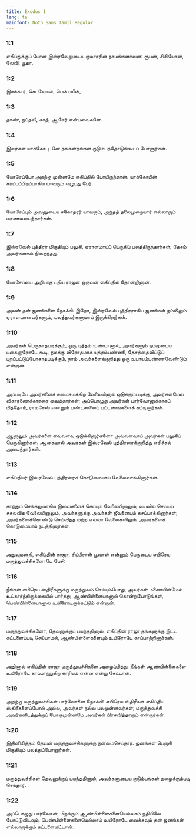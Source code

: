 ```yaml
---
title: Exodus 1
lang: ta
mainfont: Noto Sans Tamil Regular
---
```


###  1:1

எகிப்துக்குப் போன இஸ்ரவேலுடைய குமாரரின் நாமங்களாவன: ரூபன், சிமியோன், லேவி, யூதா,

###  1:2

இசக்கார், செபுலோன், பென்யமீன்,

###  1:3

தாண், நப்தலி, காத், ஆசேர் என்பவைகளே.

###  1:4

இவர்கள் யாக்கோபுடனே தங்கள்தங்கள் குடும்பத்தோடுங்கூடப் போனார்கள்.

###  1:5

யோசேப்போ அதற்கு முன்னமே எகிப்தில் போயிருந்தான். யாக்கோபின் கர்ப்பப்பிறப்பாகிய யாவரும் எழுபது பேர்.

###  1:6

யோசேப்பும் அவனுடைய சகோதரர் யாவரும், அந்தத் தலைமுறையார் எல்லாரும் மரணமடைந்தார்கள்.

###  1:7

இஸ்ரவேல் புத்திரர் மிகுதியும் பலுகி, ஏராளமாய்ப் பெருகிப் பலத்திருந்தார்கள்; தேசம் அவர்களால் நிறைந்தது.

###  1:8

யோசேப்பை அறியாத புதிய ராஜன் ஒருவன் எகிப்தில் தோன்றினான்.

###  1:9

அவன் தன் ஜனங்களை நோக்கி: இதோ, இஸ்ரவேல் புத்திரராகிய ஜனங்கள் நம்மிலும் ஏராளமானவர்களும், பலத்தவர்களுமாய் இருக்கிறார்கள்.

###  1:10

அவர்கள் பெருகாதபடிக்கும், ஒரு யுத்தம் உண்டானால், அவர்களும் நம்முடைய பகைஞரோடே கூடி, நமக்கு விரோதமாக யுத்தம்பண்ணி, தேசத்தைவிட்டுப் புறப்பட்டுப்போகாதபடிக்கும், நாம் அவர்களைக்குறித்து ஒரு உபாயம்பண்ணவேண்டும் என்றான்.

###  1:11

அப்படியே அவர்களைச் சுமைசுமக்கிற வேலையினால் ஒடுக்கும்படிக்கு, அவர்கள்மேல் விசாரணைக்காரரை வைத்தார்கள்; அப்பொழுது அவர்கள் பார்வோனுக்காகப் பித்தோம், ராமசேஸ் என்னும் பண்டசாலைப் பட்டணங்களைக் கட்டினார்கள்.

###  1:12

ஆனாலும் அவர்களை எவ்வளவு ஒடுக்கினார்களோ அவ்வளவாய் அவர்கள் பலுகிப் பெருகினார்கள். ஆகையால் அவர்கள் இஸ்ரவேல் புத்திரரைக்குறித்து எரிச்சல் அடைந்தார்கள்.

###  1:13

எகிப்தியர் இஸ்ரவேல் புத்திரரைக் கொடுமையாய் வேலைவாங்கினார்கள்.

###  1:14

சாந்தும் செங்கலுமாகிய இவைகளைச் செய்யும் வேலையினாலும், வயலில் செய்யும் சகலவித வேலையினாலும், அவர்களுக்கு அவர்கள் ஜீவனையும் கசப்பாக்கினார்கள்; அவர்களைக்கொண்டு செய்வித்த மற்ற எல்லா வேலைகளிலும், அவர்களைக் கொடுமையாய் நடத்தினார்கள்.

###  1:15

அதுவுமன்றி, எகிப்தின் ராஜா, சிப்பிராள் பூவாள் என்னும் பேருடைய எபிரெய மருத்துவச்சிகளோடே பேசி:

###  1:16

நீங்கள் எபிரெய ஸ்திரீகளுக்கு மருத்துவம் செய்யும்போது, அவர்கள் மணையின்மேல் உட்கார்ந்திருக்கையில் பார்த்து, ஆண்பிள்ளையானால் கொன்றுபோடுங்கள், பெண்பிள்ளையானால் உயிரோடிருக்கட்டும் என்றான்.

###  1:17

மருத்துவச்சிகளோ, தேவனுக்குப் பயந்ததினால், எகிப்தின் ராஜா தங்களுக்கு இட்ட கட்டளைப்படி செய்யாமல், ஆண்பிள்ளைகளையும் உயிரோடே காப்பாற்றினார்கள்.

###  1:18

அதினால் எகிப்தின் ராஜா மருத்துவச்சிகளை அழைப்பித்து: நீங்கள் ஆண்பிள்ளைகளை உயிரோடே காப்பாற்றுகிற காரியம் என்ன என்று கேட்டான்.

###  1:19

அதற்கு மருத்துவச்சிகள் பார்வோனை நோக்கி: எபிரெய ஸ்திரீகள் எகிப்திய ஸ்திரீகளைப்போல் அல்ல, அவர்கள் நல்ல பலமுள்ளவர்கள்; மருத்துவச்சி அவர்களிடத்துக்குப் போகுமுன்னமே அவர்கள் பிரசவித்தாகும் என்றார்கள்.

###  1:20

இதினிமித்தம் தேவன் மருத்துவச்சிகளுக்கு நன்மைசெய்தார். ஜனங்கள் பெருகி மிகுதியும் பலத்துப்போனார்கள்.

###  1:21

மருத்துவச்சிகள் தேவனுக்குப் பயந்ததினால், அவர்களுடைய குடும்பங்கள் தழைக்கும்படி செய்தார்.

###  1:22

அப்பொழுது பார்வோன், பிறக்கும் ஆண்பிள்ளைகளையெல்லாம் நதியிலே போட்டுவிடவும், பெண்பிள்ளைகளையெல்லாம் உயிரோடே வைக்கவும் தன் ஜனங்கள் எல்லாருக்கும் கட்டளையிட்டான்.

